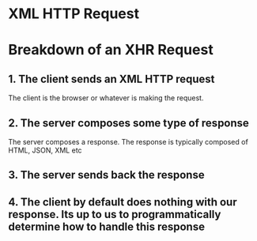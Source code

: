 # XML HTTP Request
# Breakdown of an XHR Request

## 1. The client sends an XML HTTP request
The client is the browser or whatever is making the request.

## 2. The server composes some type of response
The server composes a response. The response is typically composed of HTML, JSON, XML etc

## 3. The server sends back the response

## 4. The client by default does nothing with our response. Its up to us to programmatically determine how to handle this response
